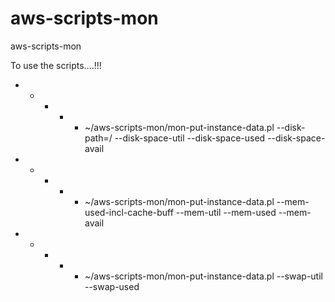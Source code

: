 # aws-scripts-mon
aws-scripts-mon

To use the scripts....!!!

* * * * * ~/aws-scripts-mon/mon-put-instance-data.pl --disk-path=/ --disk-space-util --disk-space-used --disk-space-avail
* * * * * ~/aws-scripts-mon/mon-put-instance-data.pl --mem-used-incl-cache-buff --mem-util --mem-used --mem-avail
* * * * * ~/aws-scripts-mon/mon-put-instance-data.pl --swap-util --swap-used
